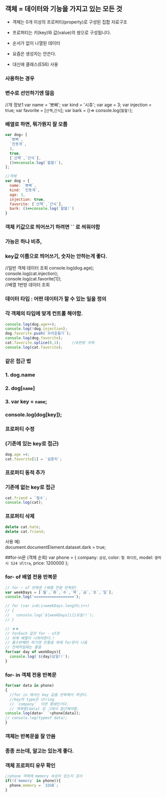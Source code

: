 
## 객체 = 데이터와 기능을 가지고 있는 모든 것
- 객체는 0개 이상의 프로퍼티(property)로 구성된 집합 자료구조

-  프로퍼티는 키(key)와 값(value)의 쌍으로 구성됩니다.
 - 순서가 없이 나열된 데이터
 
 - 요즘은 생성자는 안쓴다.
- 대신에 클래스(ES6) 사용

 ### 사용하는 경우
 ### 변수로 선언하기엔 많음
 //개 정보1
var name = '뽀삐';
var kind  = '시츄';
var age  = 3;
var injection = true;
var favorite = [`산책`,`간식`];
var bark = ()=> console.log(`왈왈!`);

### 배열로 하면, 뭐가뭔지 잘 모름
```js
var dog= [
  `뽀삐`,
  `진돗개`,
  3,
  true,
  [`산책`,`간식`],
  ()=>console.log(`왈왈!`),
];

//객체
var dog = {
  name: `뽀삐`,
  kind: `진돗개`,
  age: 3,
  injection: true,
  favorite: [`산책`,`간식`],
  bark: ()=>console.log(`왈왈!`)
}
```
### 객체 키값으로 띄어쓰기 하려면 `` 로 씌워야함 
### 가능은 하나 비추,
### key값 이름으로 띄어쓰기, 숫자는 안하는게 좋다.

//일반 객체 데이터 조회
console.log(dog.age); <br>
console.log(cat.injection); <br>
console.log(cat.favorite[1]); <br>//배열 1번방 데이터 조회<br>

### 데이터 타입 : 어떤 데이터가 할 수 있는 일을 정의

### 각 객체의 타입에 맞게 컨트롤 해야함.
```js
console.log(dog.age++);
console.log(!dog.injection);
dog.favorite.push(`꼬리흔들기`);
console.log(dog.favorite);
cat.favorite.splice(0,1);     //0번방 삭제
console.log(cat.favorite);
```

### 같은 접근 법
### 1. dog.name
### 2. dog[`name`]
### 3. var key = `name`;
###   console.log(dog[key]);

### 프로퍼티 수정
### (기존에 있는 key로 접근)
```js
dog.age =4;
cat.favorite[1] = `실뭉치`;
```
### 프로퍼티 동적 추가
### 기존에 없는 key로 접근
```js
cat.friend = `철수`;
console.log(cat);
```

### 프로퍼티 삭제
```js
delete cat.hate;
delete cat.friend;
```

사용 예) <br>
document.documentElement.dataset.dark = true;

##for-in문 (객체 순회)
var phone = {
  company: `삼성`,
  color: `펄 화이트`,
  model: `갤럭시 S24 Ultra`,
  price: 1200000
};
### for- of 배열 전용 반복문
```js
// for ~ of 반복문 (배열 전용 반복문)
var weekDays = [`월`,`화`,`수`,`목`,`금`,`토`,`일`];
console.log('==================');

// for (var i=0;i<weekDays.length;i++)
// {
//   console.log(`${weekDays[i]}요일!!`);
// }

// ★★
// forEach 같은 for - of문 
// 뒤에 배열이 나와야한다.!
// 홀수번쨰만 하기엔 안좋음 위에 for문이 나음
// 전체적일때는 좋음
for(var day of weekDays){
  console.log(`${day}요일!!`);
}
```
### for- in 객체 전용 반복문
```js
for(var data in phone)
{
  //for in 에서는 key 값을 반복해서 꺼낸다.
  //key의 type은 string
  // `company`  이런 형태인거다.
  // 객체명[data] 로 그래서 접근해야함.
console.log(data+` `+phone[data]);
// console.log(typeof data);
}
```
### 객체는 반복문을 잘 안씀
### 종종 쓰는데, 알고는 있는게 좋다.

### 객체 프로퍼티 유무 확인
```js
//phone 객체에 memory 속성이 있는지 검사
if(!(`memory` in phone)){
  phone.memory = `32GB`;  
}
```
